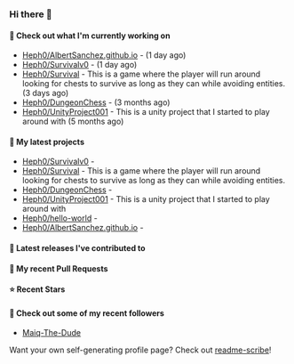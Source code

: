 ### Hi there 👋

#### 👷 Check out what I'm currently working on

- [Heph0/AlbertSanchez.github.io](https://github.com/Heph0/AlbertSanchez.github.io) -  (1 day ago)
- [Heph0/Survivalv0](https://github.com/Heph0/Survivalv0) -  (1 day ago)
- [Heph0/Survival](https://github.com/Heph0/Survival) - This is a game where the player will run around looking for chests to survive as long as they can while avoiding entities.  (3 days ago)
- [Heph0/DungeonChess](https://github.com/Heph0/DungeonChess) -  (3 months ago)
- [Heph0/UnityProject001](https://github.com/Heph0/UnityProject001) - This is a unity project that I started to play around with (5 months ago)

#### 🌱 My latest projects

- [Heph0/Survivalv0](https://github.com/Heph0/Survivalv0) - 
- [Heph0/Survival](https://github.com/Heph0/Survival) - This is a game where the player will run around looking for chests to survive as long as they can while avoiding entities. 
- [Heph0/DungeonChess](https://github.com/Heph0/DungeonChess) - 
- [Heph0/UnityProject001](https://github.com/Heph0/UnityProject001) - This is a unity project that I started to play around with
- [Heph0/hello-world](https://github.com/Heph0/hello-world) - 
- [Heph0/AlbertSanchez.github.io](https://github.com/Heph0/AlbertSanchez.github.io) - 

#### 🔭 Latest releases I've contributed to


#### 🔨 My recent Pull Requests


#### ⭐ Recent Stars


#### 👯 Check out some of my recent followers

- [Maiq-The-Dude](https://github.com/Maiq-The-Dude)

Want your own self-generating profile page? Check out [readme-scribe](https://github.com/muesli/readme-scribe)!
